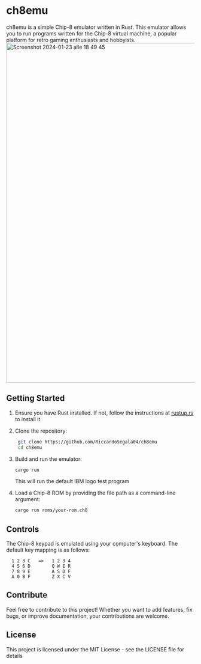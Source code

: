 # ch8emu
ch8emu is a simple Chip-8 emulator written in Rust. This emulator allows you to run programs written for the Chip-8 virtual machine, a popular platform for retro gaming enthusiasts and hobbyists.
<img width="904" alt="Screenshot 2024-01-23 alle 18 49 45" src="https://github.com/RiccardoSegala04/ch8emu/assets/72670063/17e321b0-e5fa-46ff-991c-d9cc71928a59">

## Getting Started
1. Ensure you have Rust installed. If not, follow the instructions at [rustup.rs](rustup.rs) to install it.

2. Clone the repository:
   ```bash
    git clone https://github.com/RiccardoSegala04/ch8emu
    cd ch8emu
   ```
   
3. Build and run the emulator:
   ```bash
   cargo run
   ```
   This will run the default IBM logo test program
   
4. Load a Chip-8 ROM by providing the file path as a command-line argument:
    ```bash
    cargo run roms/your-rom.ch8
    ```

## Controls
The Chip-8 keypad is emulated using your computer's keyboard. The default key mapping is as follows:

```
  1 2 3 C   =>   1 2 3 4
  4 5 6 D        Q W E R
  7 8 9 E        A S D F
  A 0 B F        Z X C V
```

## Contribute
Feel free to contribute to this project! Whether you want to add features, fix bugs, or improve documentation, your contributions are welcome.

## License
This project is licensed under the MIT License - see the LICENSE file for details
